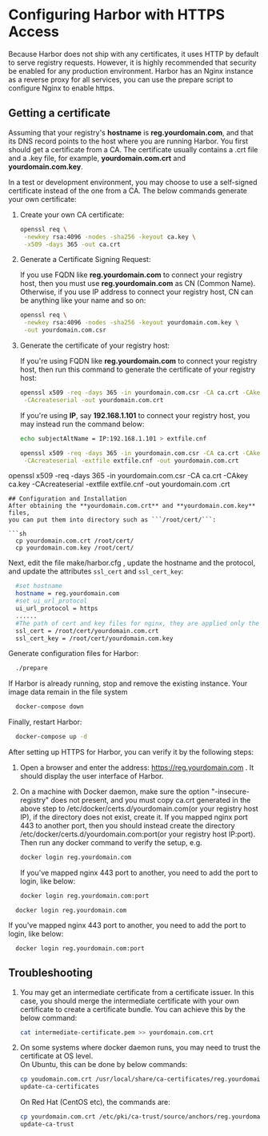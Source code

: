 # Configuring Harbor with HTTPS Access 

Because Harbor does not ship with any certificates, it uses HTTP by default to serve registry requests.  However, it is highly recommended that security be enabled for any production environment. Harbor has an Nginx instance as a reverse proxy for all services, you can use the prepare script to configure Nginx to enable https.

## Getting a certificate

Assuming that your registry's **hostname** is **reg.yourdomain.com**, and that its DNS record points to the host where you are running Harbor. You first should get a certificate from a CA. The certificate usually contains a .crt file and a .key file, for example, **yourdomain.com.crt** and **yourdomain.com.key**.

In a test or development environment, you may choose to use a self-signed certificate instead of the one from a CA. The below commands generate your own certificate:

1. Create your own CA certificate:
   
   ```sh
   openssl req \
    -newkey rsa:4096 -nodes -sha256 -keyout ca.key \
    -x509 -days 365 -out ca.crt
   ```
   
2. Generate a Certificate Signing Request:
   
   If you use FQDN like **reg.yourdomain.com** to connect your registry host, then you must use **reg.yourdomain.com** as CN (Common Name). 
Otherwise, if you use IP address to connect your registry host, CN can be anything like your name and so on:
   
   ```sh
   openssl req \
    -newkey rsa:4096 -nodes -sha256 -keyout yourdomain.com.key \
    -out yourdomain.com.csr
   ```

3. Generate the certificate of your registry host:
   
   If you're using FQDN like **reg.yourdomain.com** to connect your registry host, then run this command to generate the certificate of your registry host:
   
   ```sh
   openssl x509 -req -days 365 -in yourdomain.com.csr -CA ca.crt -CAkey ca.key \
    -CAcreateserial -out yourdomain.com.crt
   ```
   If you're using **IP**, say **192.168.1.101** to connect your registry host, you may instead run the command below:
   
   ```sh
   echo subjectAltName = IP:192.168.1.101 > extfile.cnf
   
   openssl x509 -req -days 365 -in yourdomain.com.csr -CA ca.crt -CAkey ca.key \
    -CAcreateserial -extfile extfile.cnf -out yourdomain.com.crt
   ```

  openssl x509 -req -days 365 -in yourdomain.com.csr -CA ca.crt -CAkey ca.key -CAcreateserial -extfile extfile.cnf -out yourdomain.com
.crt
```
## Configuration and Installation
After obtaining the **yourdomain.com.crt** and **yourdomain.com.key** files, 
you can put them into directory such as ```/root/cert/```:

```sh
  cp yourdomain.com.crt /root/cert/
  cp yourdomain.com.key /root/cert/ 
```


Next, edit the file make/harbor.cfg , update the hostname and the protocol, and update the attributes ```ssl_cert``` and ```ssl_cert_key```:

```sh
  #set hostname
  hostname = reg.yourdomain.com
  #set ui_url_protocol
  ui_url_protocol = https
  ......
  #The path of cert and key files for nginx, they are applied only the protocol is set to https 
  ssl_cert = /root/cert/yourdomain.com.crt
  ssl_cert_key = /root/cert/yourdomain.com.key
```

Generate configuration files for Harbor:

```sh
  ./prepare
```

If Harbor is already running, stop and remove the existing instance. Your image data remain in the file system

```sh
  docker-compose down  
```
Finally, restart Harbor:

```sh
  docker-compose up -d
```
After setting up HTTPS for Harbor, you can verify it by the following steps:

1. Open a browser and enter the address: https://reg.yourdomain.com . It should display the user interface of Harbor.

2. On a machine with Docker daemon, make sure the option "-insecure-registry" does not present, and you must copy ca.crt generated in the above step to /etc/docker/certs.d/yourdomain.com(or your registry host IP), if the directory does not exist, create it.
If you mapped nginx port 443 to another port, then you should instead create the directory /etc/docker/certs.d/yourdomain.com:port(or your registry host IP:port). Then run any docker command to verify the setup, e.g. 
   
   ```sh
   docker login reg.yourdomain.com
   ```
   If you've mapped nginx 443 port to another, you need to add the port to login, like below:
   
   ```sh
   docker login reg.yourdomain.com:port
   ```

```
  docker login reg.yourdomain.com
```
If you've mapped nginx 443 port to another, you need to add the port to login, like below:

```
  docker login reg.yourdomain.com:port
```

## Troubleshooting
1. You may get an intermediate certificate from a certificate issuer. In this case, you should merge the intermediate certificate with your own certificate to create a certificate bundle. You can achieve this by the below command:  
   
   ```sh
   cat intermediate-certificate.pem >> yourdomain.com.crt 
   ```
   
2. On some systems where docker daemon runs, you may need to trust the certificate at OS level.  
   On Ubuntu, this can be done by below commands:  
   
   ```sh
   cp youdomain.com.crt /usr/local/share/ca-certificates/reg.yourdomain.com.crt
   update-ca-certificates
   ```
   
   On Red Hat (CentOS etc), the commands are:  
   
   ```sh
   cp yourdomain.com.crt /etc/pki/ca-trust/source/anchors/reg.yourdomain.com.crt
   update-ca-trust
   ```
    
